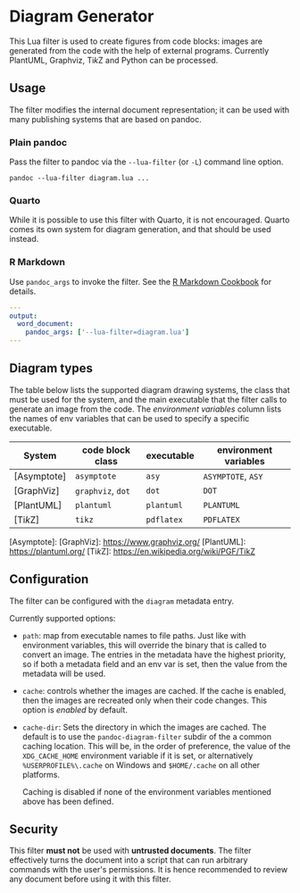 Diagram Generator
=================

This Lua filter is used to create figures from code blocks: images
are generated from the code with the help of external programs.
Currently PlantUML, Graphviz, Ti*k*Z and Python can be processed.


Usage
-----

The filter modifies the internal document representation; it can
be used with many publishing systems that are based on pandoc.

### Plain pandoc

Pass the filter to pandoc via the `--lua-filter` (or `-L`) command
line option.

    pandoc --lua-filter diagram.lua ...

### Quarto

While it is possible to use this filter with Quarto, it is not
encouraged. Quarto comes its own system for diagram generation,
and that should be used instead.

### R Markdown

Use `pandoc_args` to invoke the filter. See the [R Markdown
Cookbook](https://bookdown.org/yihui/rmarkdown-cookbook/lua-filters.html)
for details.

``` yaml
---
output:
  word_document:
    pandoc_args: ['--lua-filter=diagram.lua']
---
```

Diagram types
-------------

The table below lists the supported diagram drawing systems, the
class that must be used for the system, and the main executable
that the filter calls to generate an image from the code. The
*environment variables* column lists the names of env variables
that can be used to specify a specific executable.

| System      | code block class  | executable | environment variables |
|-------------|-------------------|------------|-----------------------|
| [Asymptote] | `asymptote`       | `asy`      | `ASYMPTOTE`, `ASY`    |
| [GraphViz]  | `graphviz`, `dot` | `dot`      | `DOT`                 |
| [PlantUML]  | `plantuml`        | `plantuml` | `PLANTUML`            |
| [Ti*k*Z]    | `tikz`            | `pdflatex` | `PDFLATEX`            |

[Asymptote]:
[GraphViz]: https://www.graphviz.org/
[PlantUML]: https://plantuml.org/
[Ti*k*Z]: https://en.wikipedia.org/wiki/PGF/TikZ

Configuration
-------------

The filter can be configured with the `diagram` metadata entry.

Currently supported options:

- `path`: map from executable names to file paths. Just like with
  environment variables, this will override the binary that is
  called to convert an image. The entries in the metadata have the
  highest priority, so if both a metadata field and an env var is
  set, then the value from the metadata will be used.

- `cache`: controls whether the images are cached. If the cache is
  enabled, then the images are recreated only when their code
  changes. This option is *enabled* by default.

- `cache-dir`: Sets the directory in which the images are cached.
  The default is to use the `pandoc-diagram-filter` subdir of the
  a common caching location. This will be, in the order of
  preference, the value of the `XDG_CACHE_HOME` environment
  variable if it is set, or alternatively `%USERPROFILE%\.cache` on
  Windows and `$HOME/.cache` on all other platforms.

  Caching is disabled if none of the environment variables
  mentioned above has been defined.


Security
--------

This filter **must not** be used with **untrusted documents**. The
filter effectively turns the document into a script that can run
arbitrary commands with the user's permissions. It is hence
recommended to review any document before using it with this
filter.
